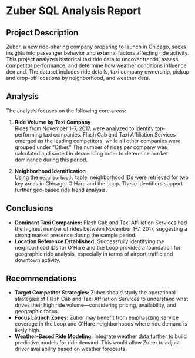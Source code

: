 # Zuber SQL Analysis Report

## Project Description

Zuber, a new ride-sharing company preparing to launch in Chicago, seeks insights into passenger behavior and external factors affecting ride activity. This project analyzes historical taxi ride data to uncover trends, assess competitor performance, and determine how weather conditions influence demand. The dataset includes ride details, taxi company ownership, pickup and drop-off locations by neighborhood, and weather data.

## Analysis

The analysis focuses on the following core areas:

1. **Ride Volume by Taxi Company**  
   Rides from November 1–7, 2017, were analyzed to identify top-performing taxi companies. Flash Cab and Taxi Affiliation Services emerged as the leading competitors, while all other companies were grouped under "Other." The number of rides per company was calculated and sorted in descending order to determine market dominance during this period.

2. **Neighborhood Identification**  
   Using the `neighborhoods` table, neighborhood IDs were retrieved for two key areas in Chicago: O'Hare and the Loop. These identifiers support further geo-based ride trend analysis.

## Conclusions

- **Dominant Taxi Companies:** Flash Cab and Taxi Affiliation Services had the highest number of rides between November 1–7, 2017, suggesting a strong market presence during the sample period.
- **Location Reference Established:** Successfully identifying the neighborhood IDs for O'Hare and the Loop provides a foundation for geographic ride analysis, especially in terms of airport traffic and downtown activity.

## Recommendations

- **Target Competitor Strategies:** Zuber should study the operational strategies of Flash Cab and Taxi Affiliation Services to understand what drives their high ride volume—considering pricing, availability, and geographic focus.
- **Focus Launch Zones:** Zuber may benefit from emphasizing service coverage in the Loop and O'Hare neighborhoods where ride demand is likely high.
- **Weather-Based Ride Modeling:** Integrate weather data further to build predictive models for ride demand. This would allow Zuber to adjust driver availability based on weather forecasts.